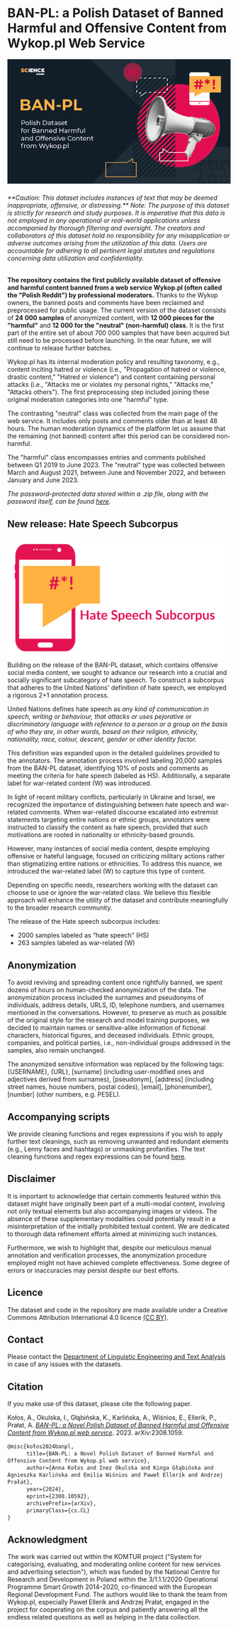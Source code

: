 # BAN-PL: a Polish Dataset of Banned Harmful and Offensive Content from Wykop.pl Web Service

![Thumbnail](https://github.com/ZILiAT-NASK/BAN-PL/blob/main/imgs/thumbnail.png)

<h6> **Caution: This dataset includes instances of text that may be deemed inappropriate, offensive, or distressing.**
Note: The purpose of this dataset is strictly for research and study purposes. It is imperative that this data is not employed in any operational or real-world applications unless accompanied by thorough filtering and oversight. The creators and collaborators of this dataset hold no responsibility for any misapplication or adverse outcomes arising from the utilization of this data. Users are accountable for adhering to all pertinent legal statutes and regulations concerning data utilization and confidentiality. </h6>

**The repository contains the first publicly available dataset of offensive and harmful content banned from a web service Wykop.pl (often called the "Polish Reddit") by professional moderators.** Thanks to the Wykop owners, the banned posts and comments have been reclaimed and preprocessed for public usage. The current version of the dataset consists of **24 000 samples** of anonymized content, with **12 000 pieces for the "harmful"** and **12 000 for the "neutral" (non-harmful) class**. It is the first part of the entire set of about 700 000 samples that have been acquired but still need to be processed before launching. In the near future, we will continue to release further batches.

Wykop.pl has its internal moderation policy and resulting taxonomy, e.g., content inciting hatred or violence (i.e., "Propagation of hatred or violence, drastic content," "Hatred or violence") and content containing personal attacks (i.e., "Attacks me or violates my personal rights," "Attacks me," "Attacks others"). The first preprocessing step included joining these original moderation categories into one "harmful" type. 

The contrasting "neutral" class was collected from the main page of the web service. It includes only posts and comments older than at least 48 hours. The human moderation dynamics of the platform let us assume that the remaining (not banned) content after this period can be considered non-harmful.  

The "harmful" class encompasses entries and comments published between Q1 2019 to June 2023. The "neutral" type was collected between March and August 2021, between June and November 2022, and between January and June 2023.

*The password-protected data stored within a .zip file, along with the password itself, can be found [here](https://github.com/ZILiAT-NASK/BAN-PL/tree/main/data).*

## New release: Hate Speech Subcorpus
![HS](https://github.com/ZILiAT-NASK/BAN-PL/blob/main/imgs/HS.png)
Building on the release of the BAN-PL dataset, which contains offensive social media content, we sought to advance our research into a crucial and socially significant subcategory of hate speech. To construct a subcorpus that adheres to the United Nations' definition of hate speech, we employed a rigorous 2+1 annotation process.

United Nations defines hate speech as *any kind of communication in speech, writing or behaviour, that attacks or uses pejorative or discriminatory language with reference to a person or a group on the basis of who they are, in other words, based on their religion, ethnicity, nationality, race, colour, descent, gender or other identity factor.*

This definition was expanded upon in the detailed guidelines provided to the annotators. The annotation process involved labeling 20,000 samples from the BAN-PL dataset, identifying 10% of posts and comments as meeting the criteria for hate speech (labeled as HS). Additionally, a separate label for war-related content (W) was introduced.

In light of recent military conflicts, particularly in Ukraine and Israel, we recognized the importance of distinguishing between hate speech and war-related comments. When war-related discourse escalated into extremist statements targeting entire nations or ethnic groups, annotators were instructed to classify the content as hate speech, provided that such motivations are rooted in nationality or ethnicity-based grounds.

However, many instances of social media content, despite employing offensive or hateful language, focused on criticizing military actions rather than stigmatizing entire nations or ethnicities. To address this nuance, we introduced the war-related label (W) to capture this type of content.

Depending on specific needs, researchers working with the dataset can choose to use or ignore the war-related class. We believe this flexible approach will enhance the utility of the dataset and contribute meaningfully to the broader research community.

The release of the Hate speech subcorpus includes:
- 2000 samples labeled as “hate speech” (HS)
- 263 samples labeled as war-related (W) 

## Anonymization

To avoid reviving and spreading content once rightfully banned, we spent dozens of hours on human-checked anonymization of the data. The anonymization process included the surnames and pseudonyms of individuals, address details, URLS, ID, telephone numbers, and usernames mentioned in the conversations. 
However, to preserve as much as possible of the original style for the research and model training purposes, we decided to maintain names or sensitive-alike information of fictional characters, historical figures, and deceased individuals. Ethnic groups, companies, and political parties, i.e., non-individual groups addressed in the samples, also remain unchanged.  

The anonymized sensitive information was replaced by the following tags: {USERNAME}, {URL}, [surname] (including user-modified ones and adjectives derived from surnames), [pseudonym], [address] (including street names, house numbers, postal codes), [email], [phonenumber], [number] (other numbers, e.g. PESEL). 

## Accompanying scripts 

We provide cleaning functions and regex expressions if you wish to apply further text cleanings, such as removing unwanted and redundant elements (e.g., Lenny faces and hashtags) or unmasking profanities. The text cleaning functions and regex expressions can be found [here](https://github.com/ZILiAT-NASK/BAN-PL/tree/main/src/utils.py).

## Disclaimer
It is important to acknowledge that certain comments featured within this dataset might have originally been part of a multi-modal content, involving not only textual elements but also accompanying images or videos. The absence of these supplementary modalities could potentially result in a misinterpretation of the initially prohibited textual content. We are dedicated to thorough data refinement efforts aimed at minimizing such instances.

Furthermore, we wish to highlight that, despite our meticulous manual annotation and verification processes, the anonymization procedure employed might not have achieved complete effectiveness. Some degree of errors or inaccuracies may persist despite our best efforts.

## Licence
The dataset and code in the repository are made available under a Creative Commons Attribution International 4.0 licence [(CC BY)](https://creativecommons.org/licenses/by/4.0/).

## Contact
Please contact the [Department of Linguistic Engineering and Text Analysis](mailto:ziliat@nask.pl?subject=[GitHub]%20BAN-PL%20Dataset) in case of any issues with the datasets.

## Citation
If you make use of this dataset, please cite the following paper.

Kołos, A., Okulska, I., Głąbińska, K., Karlińska, A., Wiśnios, E., Ellerik, P., Prałat, A. [*BAN-PL: a Novel Polish Dataset of Banned Harmful and Offensive Content from Wykop.pl web service*](https://arxiv.org/abs/2308.10592). 2023. arXiv:2308.1059.

```
@misc{kołos2024banpl,
      title={BAN-PL: a Novel Polish Dataset of Banned Harmful and Offensive Content from Wykop.pl web service}, 
      author={Anna Kołos and Inez Okulska and Kinga Głąbińska and Agnieszka Karlińska and Emilia Wiśnios and Paweł Ellerik and Andrzej Prałat},
      year={2024},
      eprint={2308.10592},
      archivePrefix={arXiv},
      primaryClass={cs.CL}
}
```

## Acknowledgment
The work was carried out within the KOMTUR project ("System for categorising, evaluating, and moderating online content for new services and advertising selection"), which was funded by the National Centre for Research and Development in Poland within the 3/1.1.1/2020 Operational Programme Smart Growth 2014–2020, co-financed with the European Regional Development Fund. 
The authors would like to thank the team from Wykop.pl, especially Paweł Ellerik and Andrzej Prałat, engaged in the project for cooperating on the corpus and patiently answering all the endless related questions as well as helping in the data collection.




